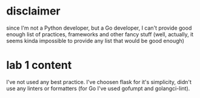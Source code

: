 # disclaimer
since I'm not a Python developer, but a Go developer, I can't provide good 
enough list of practices, frameworks and other fancy stuff (well, actually, it
seems kinda impossible to provide any list that would be good enough)

# lab 1 content
I've not used any best practice. I've choosen flask for it's simplicity, didn't
use any linters or formatters (for Go I've used gofumpt and golangci-lint).
